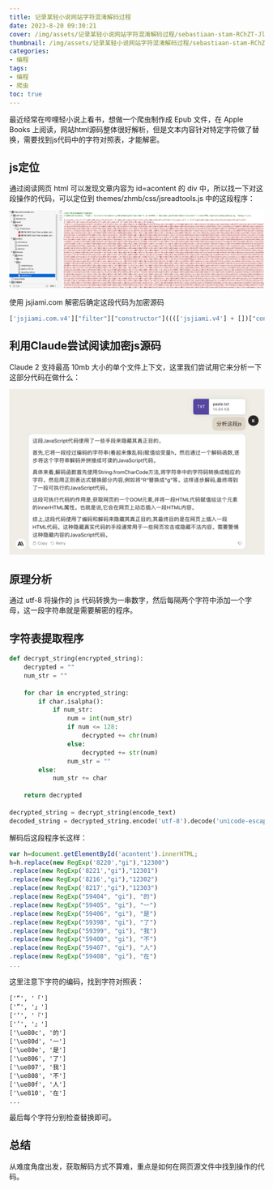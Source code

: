```yaml
---
title: 记录某轻小说网站字符混淆解码过程
date: 2023-8-20 09:30:21
cover: /img/assets/记录某轻小说网站字符混淆解码过程/sebastiaan-stam-RChZT-JlI9g-unsplash.jpg
thumbnail: /img/assets/记录某轻小说网站字符混淆解码过程/sebastiaan-stam-RChZT-JlI9g-unsplash.jpg
categories: 
- 编程
tags:
- 编程
- 爬虫
toc: true
---
```


最近经常在哔哩轻小说上看书，想做一个爬虫制作成 Epub 文件，在 Apple Books 上阅读，网站html源码整体很好解析，但是文本内容针对特定字符做了替换，需要找到js代码中的字符对照表，才能解密。

<!-- more -->

## js定位

通过阅读网页 html 可以发现文章内容为 id=acontent 的 div 中，所以找一下对这段操作的代码，可以定位到 themes/zhmb/css/jsreadtools.js 中的这段程序：

![代码截屏](<../img/assets/记录某轻小说网站字符混淆解码过程/截屏2023-08-26 11.16.06.jpg>)

使用 jsjiami.com 解密后确定这段代码为加密源码

```javascript
['jsjiami.com.v4']["filter"]["constructor"](((['jsjiami.v4'] + [])["constructor"]['fromCharCode']['apply'](null, ... ['split'](/[a-zA-Z]{1,}/))))('jsjiami.com.v4');
```

## 利用Claude尝试阅读加密js源码

Claude 2 支持最高 10mb 大小的单个文件上下文，这里我们尝试用它来分析一下这部分代码在做什么：

![Claude 2分析](<../img/assets/记录某轻小说网站字符混淆解码过程/截屏2023-08-26 11.04.48.jpg>)

## 原理分析

通过 utf-8 将操作的 js 代码转换为一串数字，然后每隔两个字符中添加一个字母，这一段字符串就是需要解密的程序。

## 字符表提取程序

```Python
def decrypt_string(encrypted_string):
	decrypted = ""
	num_str = ""
	
	for char in encrypted_string:
		if char.isalpha():
			if num_str:
				num = int(num_str)
				if num <= 128:
					decrypted += chr(num) 
				else:
					decrypted += str(num)
				num_str = ""
		else:
			num_str += char
			
	return decrypted

decrypted_string = decrypt_string(encode_text)
decoded_string = decrypted_string.encode('utf-8').decode('unicode-escape')
```
解码后这段程序长这样：

```javascript
var h=document.getElementById('acontent').innerHTML;
h=h.replace(new RegExp('8220',"gi"),"12300")
.replace(new RegExp('8221',"gi"),"12301")
.replace(new RegExp('8216',"gi"),"12302")
.replace(new RegExp('8217',"gi"),"12303")
.replace(new RegExp("59404", "gi"), "的")
.replace(new RegExp("59405", "gi"), "一")
.replace(new RegExp("59406", "gi"), "是")
.replace(new RegExp("59398", "gi"), "了")
.replace(new RegExp("59399", "gi"), "我")
.replace(new RegExp("59400", "gi"), "不")
.replace(new RegExp("59407", "gi"), "人")
.replace(new RegExp("59408", "gi"), "在")
...
```

这里注意下字符的编码，找到字符对照表：

```
['“', '「']
['”', '」']
['‘', '『']
['’', '』']
['\ue80c', '的']
['\ue80d', '一']
['\ue80e', '是']
['\ue806', '了']
['\ue807', '我']
['\ue808', '不']
['\ue80f', '人']
['\ue810', '在']
...
```

最后每个字符分别检查替换即可。

## 总结

从难度角度出发，获取解码方式不算难，重点是如何在网页源文件中找到操作的代码。